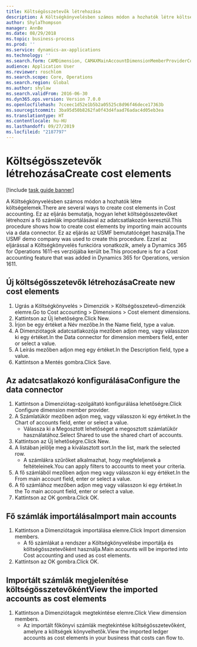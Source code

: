 ```yaml
---
title: Költségösszetevők létrehozása
description: A Költségkönyvelésben számos módon a hozhatók létre költségelemek.
author: ShylaThompson
manager: AnnBe
ms.date: 08/29/2018
ms.topic: business-process
ms.prod: ''
ms.service: dynamics-ax-applications
ms.technology: ''
ms.search.form: CAMDimension, CAMAXMainAccountDimensionMemberProviderConfiguration, CAMDimensionMember
audience: Application User
ms.reviewer: roschlom
ms.search.scope: Core, Operations
ms.search.region: Global
ms.author: shylaw
ms.search.validFrom: 2016-06-30
ms.dyn365.ops.version: Version 7.0.0
ms.openlocfilehash: 7cceec1d52e1b5b2a05525c8d96f46dece17363b
ms.sourcegitcommit: 3ba95d50b8262fa0f43d4faad76adac4d05eb3ea
ms.translationtype: HT
ms.contentlocale: hu-HU
ms.lasthandoff: 09/27/2019
ms.locfileid: "2187797"
---
```

# <a name="create-cost-elements"></a><span data-ttu-id="c1177-103">Költségösszetevők létrehozása</span><span class="sxs-lookup"><span data-stu-id="c1177-103">Create cost elements</span></span> 

[!include [task guide banner](../../includes/task-guide-banner.md)]

<span data-ttu-id="c1177-104">A Költségkönyvelésben számos módon a hozhatók létre költségelemek.</span><span class="sxs-lookup"><span data-stu-id="c1177-104">There are several ways to create cost elements in Cost accounting.</span></span> <span data-ttu-id="c1177-105">Ez az eljárás bemutatja, hogyan lehet költségösszetevőket létrehozni a fő számlák importálásával az adatcsatlakozón keresztül.</span><span class="sxs-lookup"><span data-stu-id="c1177-105">This procedure shows how to create cost elements by importing main accounts via a data connector.</span></span> <span data-ttu-id="c1177-106">Ez az eljárás az USMF bemutatócéget használja.</span><span class="sxs-lookup"><span data-stu-id="c1177-106">The USMF demo company was used to create this procedure.</span></span> <span data-ttu-id="c1177-107">Ezzel az eljárással a Költségkönyvelés funkcióra vonatkozik, amely a Dynamics 365 for Operations 1611-es verziójába került be.</span><span class="sxs-lookup"><span data-stu-id="c1177-107">This procedure is for a Cost accounting feature that was added in Dynamics 365 for Operations, version 1611.</span></span>


## <a name="create-new-cost-elements"></a><span data-ttu-id="c1177-108">Új költségösszetevők létrehozása</span><span class="sxs-lookup"><span data-stu-id="c1177-108">Create new cost elements</span></span>
1. <span data-ttu-id="c1177-109">Ugrás a Költségkönyvelés > Dimenziók > Költségösszetevő-dimenziók elemre.</span><span class="sxs-lookup"><span data-stu-id="c1177-109">Go to Cost accounting > Dimensions > Cost element dimensions.</span></span>
2. <span data-ttu-id="c1177-110">Kattintson az Új lehetőségre.</span><span class="sxs-lookup"><span data-stu-id="c1177-110">Click New.</span></span>
3. <span data-ttu-id="c1177-111">Írjon be egy értéket a Név mezőbe.</span><span class="sxs-lookup"><span data-stu-id="c1177-111">In the Name field, type a value.</span></span>
4. <span data-ttu-id="c1177-112">A Dimenziótagok adatcsatlakozója mezőben adjon meg, vagy válasszon ki egy értéket.</span><span class="sxs-lookup"><span data-stu-id="c1177-112">In the Data connector for dimension members field, enter or select a value.</span></span>
5. <span data-ttu-id="c1177-113">A Leírás mezőben adjon meg egy értéket.</span><span class="sxs-lookup"><span data-stu-id="c1177-113">In the Description field, type a value.</span></span>
6. <span data-ttu-id="c1177-114">Kattintson a Mentés gombra.</span><span class="sxs-lookup"><span data-stu-id="c1177-114">Click Save.</span></span>

## <a name="configure-the-data-connector"></a><span data-ttu-id="c1177-115">Az adatcsatlakozó konfigurálása</span><span class="sxs-lookup"><span data-stu-id="c1177-115">Configure the data connector</span></span>
1. <span data-ttu-id="c1177-116">Kattintson a Dimenziótag-szolgáltató konfigurálása lehetőségre.</span><span class="sxs-lookup"><span data-stu-id="c1177-116">Click Configure dimension member provider.</span></span>
2. <span data-ttu-id="c1177-117">A Számlatükör mezőben adjon meg, vagy válasszon ki egy értéket.</span><span class="sxs-lookup"><span data-stu-id="c1177-117">In the Chart of accounts field, enter or select a value.</span></span>
    * <span data-ttu-id="c1177-118">Válassza ki a Megosztott lehetőséget a megosztott számlatükör használatához.</span><span class="sxs-lookup"><span data-stu-id="c1177-118">Select Shared to use the shared chart of accounts.</span></span>  
3. <span data-ttu-id="c1177-119">Kattintson az Új lehetőségre.</span><span class="sxs-lookup"><span data-stu-id="c1177-119">Click New.</span></span>
4. <span data-ttu-id="c1177-120">A listában jelölje meg a kiválasztott sort.</span><span class="sxs-lookup"><span data-stu-id="c1177-120">In the list, mark the selected row.</span></span>
    * <span data-ttu-id="c1177-121">A számlákra szűrőket alkalmazhat, hogy megfeleljenek a feltételeinek.</span><span class="sxs-lookup"><span data-stu-id="c1177-121">You can apply filters to accounts to meet your criteria.</span></span>  
5. <span data-ttu-id="c1177-122">A fő számlából mezőben adjon meg vagy válasszon ki egy értéket.</span><span class="sxs-lookup"><span data-stu-id="c1177-122">In the From main account field, enter or select a value.</span></span>
6. <span data-ttu-id="c1177-123">A fő számlához mezőben adjon meg vagy válasszon ki egy értéket.</span><span class="sxs-lookup"><span data-stu-id="c1177-123">In the To main account field, enter or select a value.</span></span>
7. <span data-ttu-id="c1177-124">Kattintson az OK gombra.</span><span class="sxs-lookup"><span data-stu-id="c1177-124">Click OK.</span></span>

## <a name="import-main-accounts"></a><span data-ttu-id="c1177-125">Fő számlák importálása</span><span class="sxs-lookup"><span data-stu-id="c1177-125">Import main accounts</span></span>
1. <span data-ttu-id="c1177-126">Kattintson a Dimenziótagok importálása elemre.</span><span class="sxs-lookup"><span data-stu-id="c1177-126">Click Import dimension members.</span></span>
    * <span data-ttu-id="c1177-127">A fő számlákat a rendszer a Költségkönyvelésbe importálja és költségösszetevőként használja.</span><span class="sxs-lookup"><span data-stu-id="c1177-127">Main accounts will be imported into Cost accounting and used as cost elements.</span></span>  
2. <span data-ttu-id="c1177-128">Kattintson az OK gombra.</span><span class="sxs-lookup"><span data-stu-id="c1177-128">Click OK.</span></span>

## <a name="view-the-imported-accounts-as-cost-elements"></a><span data-ttu-id="c1177-129">Importált számlák megjelenítése költségösszetevőként</span><span class="sxs-lookup"><span data-stu-id="c1177-129">View the imported accounts as cost elements</span></span>
1. <span data-ttu-id="c1177-130">Kattintson a Dimenziótagok megtekintése elemre.</span><span class="sxs-lookup"><span data-stu-id="c1177-130">Click View dimension members.</span></span>
    * <span data-ttu-id="c1177-131">Az importált főkönyvi számlák megtekintése költségösszetevőként, amelyre a költségek könyvelhetők.</span><span class="sxs-lookup"><span data-stu-id="c1177-131">View the imported ledger accounts as cost elements in your business that costs can flow to.</span></span>  

